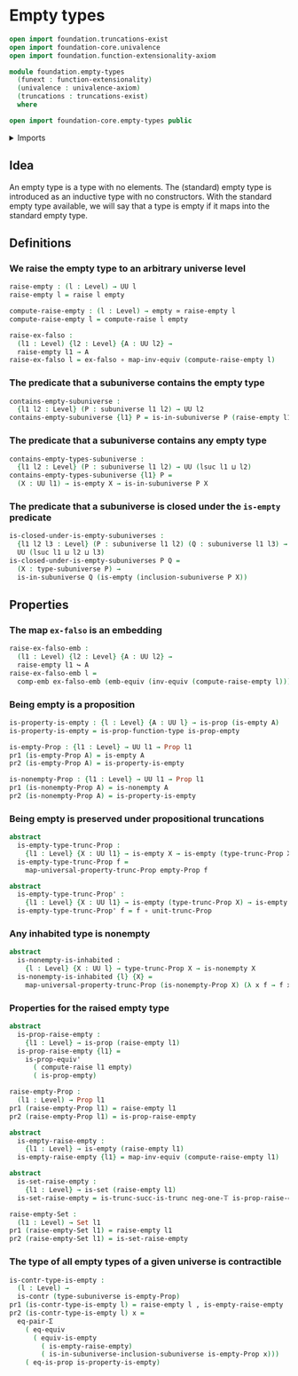 # Empty types

```agda
open import foundation.truncations-exist
open import foundation-core.univalence
open import foundation.function-extensionality-axiom

module foundation.empty-types
  (funext : function-extensionality)
  (univalence : univalence-axiom)
  (truncations : truncations-exist)
  where

open import foundation-core.empty-types public
```

<details><summary>Imports</summary>

```agda
open import foundation.dependent-pair-types
open import foundation.dependent-products-propositions funext
open import foundation.embeddings funext
open import foundation.equivalences funext
open import foundation.propositional-truncations funext univalence
open import foundation.subuniverses funext univalence
open import foundation.univalence funext univalence
open import foundation.universe-levels

open import foundation-core.contractible-types
open import foundation-core.equality-dependent-pair-types
open import foundation-core.function-types
open import foundation-core.propositions
open import foundation-core.raising-universe-levels
open import foundation-core.sets
open import foundation-core.truncated-types
open import foundation-core.truncation-levels
```

</details>

## Idea

An empty type is a type with no elements. The (standard) empty type is
introduced as an inductive type with no constructors. With the standard empty
type available, we will say that a type is empty if it maps into the standard
empty type.

## Definitions

### We raise the empty type to an arbitrary universe level

```agda
raise-empty : (l : Level) → UU l
raise-empty l = raise l empty

compute-raise-empty : (l : Level) → empty ≃ raise-empty l
compute-raise-empty l = compute-raise l empty

raise-ex-falso :
  (l1 : Level) {l2 : Level} {A : UU l2} →
  raise-empty l1 → A
raise-ex-falso l = ex-falso ∘ map-inv-equiv (compute-raise-empty l)
```

### The predicate that a subuniverse contains the empty type

```agda
contains-empty-subuniverse :
  {l1 l2 : Level} (P : subuniverse l1 l2) → UU l2
contains-empty-subuniverse {l1} P = is-in-subuniverse P (raise-empty l1)
```

### The predicate that a subuniverse contains any empty type

```agda
contains-empty-types-subuniverse :
  {l1 l2 : Level} (P : subuniverse l1 l2) → UU (lsuc l1 ⊔ l2)
contains-empty-types-subuniverse {l1} P =
  (X : UU l1) → is-empty X → is-in-subuniverse P X
```

### The predicate that a subuniverse is closed under the `is-empty` predicate

```agda
is-closed-under-is-empty-subuniverses :
  {l1 l2 l3 : Level} (P : subuniverse l1 l2) (Q : subuniverse l1 l3) →
  UU (lsuc l1 ⊔ l2 ⊔ l3)
is-closed-under-is-empty-subuniverses P Q =
  (X : type-subuniverse P) →
  is-in-subuniverse Q (is-empty (inclusion-subuniverse P X))
```

## Properties

### The map `ex-falso` is an embedding

```agda
raise-ex-falso-emb :
  (l1 : Level) {l2 : Level} {A : UU l2} →
  raise-empty l1 ↪ A
raise-ex-falso-emb l =
  comp-emb ex-falso-emb (emb-equiv (inv-equiv (compute-raise-empty l)))
```

### Being empty is a proposition

```agda
is-property-is-empty : {l : Level} {A : UU l} → is-prop (is-empty A)
is-property-is-empty = is-prop-function-type is-prop-empty

is-empty-Prop : {l1 : Level} → UU l1 → Prop l1
pr1 (is-empty-Prop A) = is-empty A
pr2 (is-empty-Prop A) = is-property-is-empty

is-nonempty-Prop : {l1 : Level} → UU l1 → Prop l1
pr1 (is-nonempty-Prop A) = is-nonempty A
pr2 (is-nonempty-Prop A) = is-property-is-empty
```

### Being empty is preserved under propositional truncations

```agda
abstract
  is-empty-type-trunc-Prop :
    {l1 : Level} {X : UU l1} → is-empty X → is-empty (type-trunc-Prop X)
  is-empty-type-trunc-Prop f =
    map-universal-property-trunc-Prop empty-Prop f

abstract
  is-empty-type-trunc-Prop' :
    {l1 : Level} {X : UU l1} → is-empty (type-trunc-Prop X) → is-empty X
  is-empty-type-trunc-Prop' f = f ∘ unit-trunc-Prop
```

### Any inhabited type is nonempty

```agda
abstract
  is-nonempty-is-inhabited :
    {l : Level} {X : UU l} → type-trunc-Prop X → is-nonempty X
  is-nonempty-is-inhabited {l} {X} =
    map-universal-property-trunc-Prop (is-nonempty-Prop X) (λ x f → f x)
```

### Properties for the raised empty type

```agda
abstract
  is-prop-raise-empty :
    {l1 : Level} → is-prop (raise-empty l1)
  is-prop-raise-empty {l1} =
    is-prop-equiv'
      ( compute-raise l1 empty)
      ( is-prop-empty)

raise-empty-Prop :
  (l1 : Level) → Prop l1
pr1 (raise-empty-Prop l1) = raise-empty l1
pr2 (raise-empty-Prop l1) = is-prop-raise-empty

abstract
  is-empty-raise-empty :
    {l1 : Level} → is-empty (raise-empty l1)
  is-empty-raise-empty {l1} = map-inv-equiv (compute-raise-empty l1)

abstract
  is-set-raise-empty :
    {l1 : Level} → is-set (raise-empty l1)
  is-set-raise-empty = is-trunc-succ-is-trunc neg-one-𝕋 is-prop-raise-empty

raise-empty-Set :
  (l1 : Level) → Set l1
pr1 (raise-empty-Set l1) = raise-empty l1
pr2 (raise-empty-Set l1) = is-set-raise-empty
```

### The type of all empty types of a given universe is contractible

```agda
is-contr-type-is-empty :
  (l : Level) →
  is-contr (type-subuniverse is-empty-Prop)
pr1 (is-contr-type-is-empty l) = raise-empty l , is-empty-raise-empty
pr2 (is-contr-type-is-empty l) x =
  eq-pair-Σ
    ( eq-equiv
      ( equiv-is-empty
        ( is-empty-raise-empty)
        ( is-in-subuniverse-inclusion-subuniverse is-empty-Prop x)))
    ( eq-is-prop is-property-is-empty)
```
